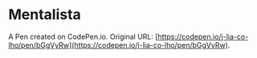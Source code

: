 # Mentalista

A Pen created on CodePen.io. Original URL: [https://codepen.io/j-lia-co-lho/pen/bGgVyRw](https://codepen.io/j-lia-co-lho/pen/bGgVyRw).


